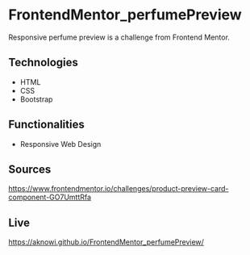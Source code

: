 # FrontendMentor_perfumePreview

Responsive perfume preview is a challenge from Frontend Mentor.

## Technologies

- HTML
- CSS
- Bootstrap

## Functionalities

- Responsive Web Design

## Sources

https://www.frontendmentor.io/challenges/product-preview-card-component-GO7UmttRfa

## Live

https://aknowi.github.io/FrontendMentor_perfumePreview/
